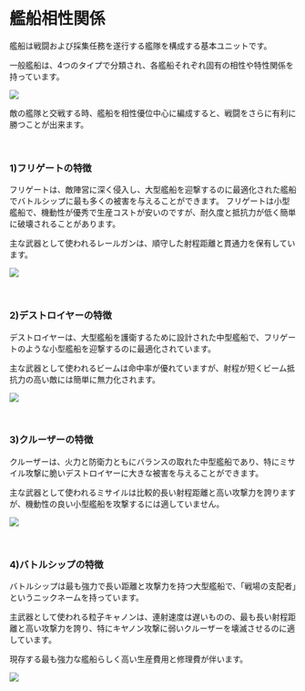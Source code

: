 ﻿# 艦船相性関係

艦船は戦闘および採集任務を遂行する艦隊を構成する基本ユニットです。

一般艦船は、4つのタイプで分類され、各艦船それぞれ固有の相性や特性関係を持っています。

![](http://d3bbxo4nelobc3.cloudfront.net/html/img/help/201_001shipattribute.jpg)

敵の艦隊と交戦する時、艦船を相性優位中心に編成すると、戦闘をさらに有利に勝つことが出来ます。

<br>

### 1)フリゲートの特徴

フリゲートは、敵陣営に深く侵入し、大型艦船を迎撃するのに最適化された艦船でバトルシップに最も多くの被害を与えることができます。 フリゲートは小型艦船で、機動性が優秀で生産コストが安いのですが、耐久度と抵抗力が低く簡単に破壊されることがあります。 

主な武器として使われるレールガンは、順守した射程距離と貫通力を保有しています。

![](http://d3bbxo4nelobc3.cloudfront.net/html/img/help/201_002frigate.jpg)

<br>

### 2)デストロイヤーの特徴

デストロイヤーは、大型艦船を護衛するために設計された中型艦船で、フリゲートのような小型艦船を迎撃するのに最適化されています。

主な武器として使われるビームは命中率が優れていますが、射程が短くビーム抵抗力の高い敵には簡単に無力化されます。

![](http://d3bbxo4nelobc3.cloudfront.net/html/img/help/201_003destroyer.jpg)

<br>

### 3)クルーザーの特徴

クルーザーは、火力と防衛力ともにバランスの取れた中型艦船であり、特にミサイル攻撃に脆いデストロイヤーに大きな被害を与えることができます。

主な武器として使われるミサイルは比較的長い射程距離と高い攻撃力を誇りますが、機動性の良い小型艦船を攻撃するには適していません。

![](http://d3bbxo4nelobc3.cloudfront.net/html/img/help/201_004cruiser.jpg)

<br>

### 4)バトルシップの特徴

バトルシップは最も強力で長い距離と攻撃力を持つ大型艦船で、「戦場の支配者」というニックネームを持っています。

主武器として使われる粒子キャノンは、連射速度は遅いものの、最も長い射程距離と高い攻撃力を誇り、特にキヤノン攻撃に弱いクルーザーを壊滅させるのに適しています。

現存する最も強力な艦船らしく高い生産費用と修理費が伴います。

![](http://d3bbxo4nelobc3.cloudfront.net/html/img/help/201_005battleship.jpg)
